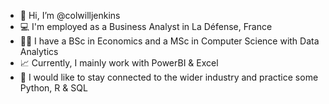 - 👋 Hi, I’m @colwilljenkins
- 💻 I'm employed as a Business Analyst in La Défense, France
- 👩‍🎓 I have a BSc in Economics and a MSc in Computer Science with Data Analytics
- 📈 Currently, I mainly work with PowerBI & Excel
- 🔌 I would like to stay connected to the wider industry and practice some Python, R & SQL


<!---
colwilljenkins/colwilljenkins is a ✨ special ✨ repository because its `README.md` (this file) appears on your GitHub profile.
You can click the Preview link to take a look at your changes.
--->
